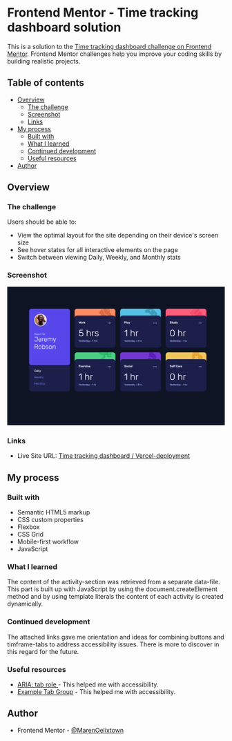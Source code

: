 # Frontend Mentor - Time tracking dashboard solution

This is a solution to the [Time tracking dashboard challenge on Frontend Mentor](https://www.frontendmentor.io/challenges/time-tracking-dashboard-UIQ7167Jw). Frontend Mentor challenges help you improve your coding skills by building realistic projects.

## Table of contents

- [Overview](#overview)
  - [The challenge](#the-challenge)
  - [Screenshot](#screenshot)
  - [Links](#links)
- [My process](#my-process)
  - [Built with](#built-with)
  - [What I learned](#what-i-learned)
  - [Continued development](#continued-development)
  - [Useful resources](#useful-resources)
- [Author](#author)

## Overview

### The challenge

Users should be able to:

- View the optimal layout for the site depending on their device's screen size
- See hover states for all interactive elements on the page
- Switch between viewing Daily, Weekly, and Monthly stats

### Screenshot

![](./assets/images/timetracking-dashboard.gif)

### Links

- Live Site URL: [Time tracking dashboard / Vercel-deployment](https://fm-time-tracking-dashboard-mu.vercel.app/)

## My process

### Built with

- Semantic HTML5 markup
- CSS custom properties
- Flexbox
- CSS Grid
- Mobile-first workflow
- JavaScript

### What I learned

The content of the activity-section was retrieved from a separate data-file. This part is built up with JavaScript by using the document.createElement method and by using template literals the content of each activity is created dynamically.

### Continued development

The attached links gave me orientation and ideas for combining buttons and timframe-tabs to address accessibility issues. There is more to discover in this regard for the future.

### Useful resources

- [ARIA: tab role ](https://developer.mozilla.org/en-US/docs/Web/Accessibility/ARIA/Roles/tab_role) - This helped me with accessibility.
- [Example Tab Group](https://www.atomica11y.com/accessible-web/tabs/) - This helped me with accessibility.

## Author

- Frontend Mentor - [@MarenOelixtown](https://www.frontendmentor.io/profile/MarenOelixtown)
